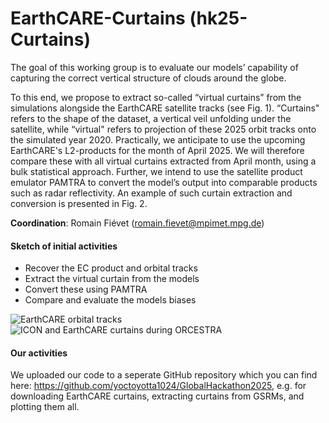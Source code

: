 # EarthCARE-Curtains (hk25-Curtains)

The goal of this working group is to evaluate our models’ capability of capturing the correct vertical structure of clouds around the globe.

To this end, we propose to extract so-called “virtual curtains” from the simulations alongside the EarthCARE satellite tracks (see Fig. 1). “Curtains" refers to the shape of the dataset, a vertical veil unfolding under the satellite, while “virtual" refers to projection of these 2025 orbit tracks onto the simulated year 2020. Practically, we anticipate to use the upcoming EarthCARE's L2-products for the month of April 2025. We will therefore compare these with all virtual curtains extracted from April month, using a bulk statistical approach. Further, we intend to use the satellite product emulator PAMTRA to convert the model’s output into comparable products such as radar reflectivity. An example of such curtain extraction and conversion is presented in Fig. 2.

**Coordination**: Romain Fiévet (romain.fievet@mpimet.mpg.de)

#### Sketch of initial activities
* Recover the EC product and orbital tracks
* Extract the virtual curtain from the models
* Convert these using PAMTRA
* Compare and evaluate the models biases

![](fig1.png "EarthCARE orbital tracks")
![](fig2.gif "ICON and EarthCARE curtains during ORCESTRA")

#### Our activities
We uploaded our code to a seperate GitHub repository which you can find here:
https://github.com/yoctoyotta1024/GlobalHackathon2025, e.g. for downloading EarthCARE curtains,
extracting curtains from GSRMs, and plotting them all.
